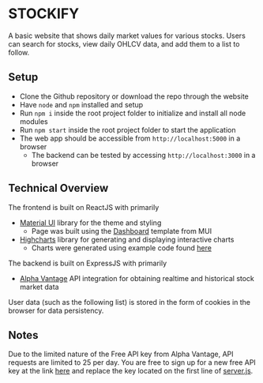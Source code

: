 # STOCKIFY
A basic website that shows daily market values for various stocks. Users can search for stocks, view daily OHLCV data, and add them to a list to follow.

## Setup
- Clone the Github repository or download the repo through the website
- Have `node` and `npm` installed and setup
- Run `npm i`  inside the root project folder to initialize and install all node modules
- Run `npm start` inside the root project folder to start the application
- The web app should be accessible from `http://localhost:5000` in a browser
    - The backend can be tested by accessing `http://localhost:3000` in a browser

## Technical Overview
The frontend is built on ReactJS with primarily
- [Material UI](https://mui.com/material-ui/) library for the theme and styling
    - Page was built using the [Dashboard](https://github.com/mui/material-ui/tree/v5.15.18/docs/data/material/getting-started/templates/dashboard) template from MUI
- [Highcharts](https://www.highcharts.com/) library for generating and displaying interactive charts
    - Charts were generated using example code found [here](https://codesandbox.io/p/sandbox/moxp4310l8)

The backend is built on ExpressJS with primarily
- [Alpha Vantage](https://www.alphavantage.co/) API integration for obtaining realtime and historical stock market data

User data (such as the following list) is stored in the form of cookies in the browser for data persistency.

## Notes
Due to the limited nature of the Free API key from Alpha Vantage, API requests are limited to 25 per day. You are free to sign up for a new free API key at the link [here](https://www.alphavantage.co/support/#api-key) and replace the key located on the first line of [server.js](server/server.js).
